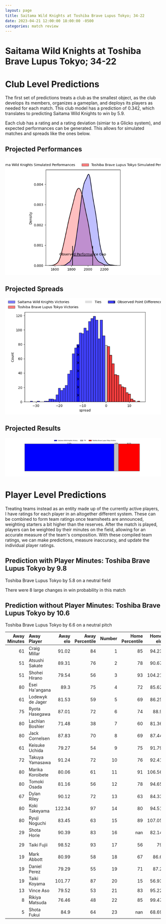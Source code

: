 ```yaml
---  
layout: page  
title: Saitama Wild Knights at Toshiba Brave Lupus Tokyo; 34-22  
date: 2023-04-21 12:00:00 18:00:00 -0500  
categories: match review  
---
```

# Saitama Wild Knights at Toshiba Brave Lupus Tokyo; 34-22

# Club Level Predictions


The first set of predictions treats a club as the smallest object, as the club develops its members, organizes a gameplan, and deploys its players as needed for each match. This club model has a prediction of 0.342, which translates to predicting Saitama Wild Knights to win by 5.9.

Each club has a rating and a rating deviation (simiar to a Glicko system), and expected performances can be generated. This allows for simulated matches and spreads like the ones below.
## Projected Performances


![Projected Performances](plots/performances_2023-04-21-ToshibaBraveLupusTokyo-SaitamaWildKnights.png)
## Projected Spreads


![Projected Spreads](plots/spreads_2023-04-21-ToshibaBraveLupusTokyo-SaitamaWildKnights.png)
## Projected Results


![Projected Results](plots/resultbar_2023-04-21-ToshibaBraveLupusTokyo-SaitamaWildKnights.png)
# Player Level Predictions


Treating teams instead as an entity made up of the currently active players, I have ratings for each player in an altogether different system. These can be combined to form team ratings once teamsheets are announced, weighting starters a bit higher than the reserves. After the match is played, players can be weighted by their minutes on the field, allowing for an accurate measure of the team's composition. With these compiled team ratings, we can make predictions, measure inaccuracy, and update the individual player ratings.
## Prediction with Player Minutes: Toshiba Brave Lupus Tokyo by 9.8


Toshiba Brave Lupus Tokyo by 5.8 on a neutral field

There were 8 large changes in win probability in this match
## Prediction without Player Minutes: Toshiba Brave Lupus Tokyo by 10.6


Toshiba Brave Lupus Tokyo by 6.6 on a neutral pitch



|   Away Minutes | Away Player      |   Away elo |   Away Percentile |   Number |   Home Percentile |   Home elo | Home Player        |   Home Minutes |
|---------------:|:-----------------|-----------:|------------------:|---------:|------------------:|-----------:|:-------------------|---------------:|
|             61 | Craig Millar     |      91.02 |                84 |        1 |                85 |      94.23 | Sena Kimura        |             56 |
|             51 | Atsushi Sakate   |      89.31 |                76 |        2 |                78 |      90.67 | Mamoru Harada      |             56 |
|             51 | Shohei Hirano    |      79.54 |                56 |        3 |                93 |     104.21 | Yuta Kokaji        |             53 |
|             80 | Esei Ha'angana   |      89.3  |                75 |        4 |                72 |      85.62 | Kyosuke Kajikawa   |             58 |
|             61 | Lodewyk de Jager |      81.53 |                59 |        5 |                69 |      86.25 | Jacob Pierce       |             80 |
|             75 | Ryota Hasegawa   |      87.01 |                72 |        6 |                74 |      88.9  | Yoshitaka Tokunaga |             80 |
|             80 | Lachlan Boshier  |      71.48 |                38 |        7 |                60 |      81.36 | Takeshi Sasaki     |             75 |
|             80 | Jack Cornelsen   |      87.83 |                70 |        8 |                69 |      87.44 | Michael Leitch     |             80 |
|             61 | Keisuke Uchida   |      79.27 |                54 |        9 |                75 |      91.79 | Takahiro Ogawa     |             53 |
|             72 | Takuya Yamasawa  |      91.24 |                72 |       10 |                76 |      92.41 | Tom Taylor         |             80 |
|             80 | Marika Koroibete |      80.06 |                61 |       11 |                91 |     106.56 | Masaki Hamada      |             80 |
|             80 | Tomoki Osada     |      81.16 |                56 |       12 |                78 |      94.65 | Nicholas McCurran  |             80 |
|             67 | Dylan Riley      |      90.12 |                72 |       13 |                63 |      84.33 | Seta Tamanivalu    |             54 |
|             80 | Koki Takeyama    |     122.34 |                97 |       14 |                80 |      94.51 | Jone Naikabula     |             74 |
|             80 | Ryuji Noguchi    |      83.45 |                63 |       15 |                89 |     107.05 | Takuro Matsunaga   |             80 |
|             29 | Shota Horie      |      90.39 |                83 |       16 |               nan |      82.14 | Teruo Makabe       |             27 |
|             29 | Taiki Fujii      |      98.52 |                93 |       17 |                56 |      79    | Jack Stratton      |             27 |
|             19 | Mark Abbott      |      80.99 |                58 |       18 |                67 |      86.6  | Taichi Mano        |             26 |
|             19 | Daniel Perez     |      79.29 |                55 |       19 |                71 |      87.2  | Masataka Mikami    |             24 |
|             19 | Taiki Koyama     |     101.77 |                87 |       20 |                15 |      56.93 | Daigo Hashimoto    |             24 |
|             13 | Vince Aso        |      79.52 |                53 |       21 |                83 |      95.22 | Shin Ito           |             22 |
|              8 | Rikiya Matsuda   |      76.46 |                48 |       22 |                85 |      99.47 | Shohei Toyoshima   |              6 |
|              5 | Shota Fukui      |      84.9  |                64 |       23 |               nan |      68.69 | Takahiro Fujita    |              5 |

